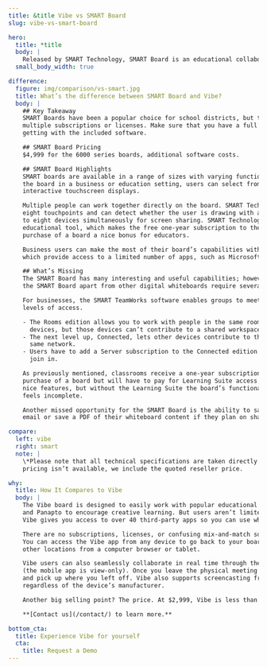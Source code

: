 ```yaml
---
title: &title Vibe vs SMART Board
slug: vibe-vs-smart-board

hero:
  title: *title
  body: |
    Released by SMART Technology, SMART Board is an educational collaboration tool for classrooms and workplaces.
  small_body_width: true

difference:
  figure: img/comparison/vs-smart.jpg
  title: What’s the difference between SMART Board and Vibe?
  body: |
    ## Key Takeaway
    SMART Boards have been a popular choice for school districts, but they offer tiered functionality that requires
    multiple subscriptions or licenses. Make sure that you have a full understanding of the functionality that you’re
    getting with the included software.

    ## SMART Board Pricing
    $4,999 for the 6000 series boards, additional software costs.

    ## SMART Board Highlights
    SMART boards are available in a range of sizes with varying functionalities. Depending on whether you’re using
    the board in a business or education setting, users can select from the MX, 6000, or 7000 series for boards with
    interactive touchscreen displays.

    Multiple people can work together directly on the board. SMART Technology’s 6000 series board responds to up to
    eight touchpoints and can detect whether the user is drawing with a stylus or erasing by hand. You can connect up
    to eight devices simultaneously for screen sharing. SMART Technology puts a lot of emphasis on the board as an
    educational tool, which makes the free one-year subscription to the SMART Learning Suite software with the
    purchase of a board a nice bonus for educators.

    Business users can make the most of their board’s capabilities with features like Meeting Pro and TeamWorks,
    which provide access to a limited number of apps, such as Microsoft 365 and most video conferencing apps.

    ## What’s Missing
    The SMART Board has many interesting and useful capabilities; however, nearly all of the best features that set
    the SMART Board apart from other digital whiteboards require several subscriptions or licenses.

    For businesses, the SMART TeamWorks software enables groups to meet and collaborate, but there are different
    levels of access.

    - The Rooms edition allows you to work with people in the same room, and you can screen share with up to eight
      devices, but those devices can’t contribute to a shared workspace.
    - The next level up, Connected, lets other devices contribute to the workspace but they all have to be on the
      same network.
    - Users have to add a Server subscription to the Connected edition before they can allow remote workers to
      join in.

    As previously mentioned, classrooms receive a one-year subscription to the SMART Learning Suite service with
    purchase of a board but will have to pay for Learning Suite access after that year. The basic plan still has
    nice features, but without the Learning Suite the board’s functionality (primarily the collaboration tools)
    feels incomplete.

    Another missed opportunity for the SMART Board is the ability to save your work to the cloud. Users need to
    email or save a PDF of their whiteboard content if they plan on sharing it.

compare:
  left: vibe
  right: smart
  note: |
    \*Please note that all technical specifications are taken directly from SMART Technology site. In cases where
    pricing isn’t available, we include the quoted reseller price.

why:
  title: How It Compares to Vibe
  body: |
    The Vibe board is designed to easily work with popular educational apps like Blackboard, Canvas,
    and Panapto to encourage creative learning. But users aren’t limited to just a handful of app integrations.
    Vibe gives you access to over 40 third-party apps so you can use whichever programs meet your needs.

    There are no subscriptions, licenses, or confusing mix-and-match software requirements to get what you want.
    You can access the Vibe app from any device to go back to your boards, and can collaborate in real time from
    other locations from a computer browser or tablet.

    Vibe users can also seamlessly collaborate in real time through the Vibe board, Mac, PC, or tablets
    (the mobile app is view-only). Once you leave the physical meeting room, it’s easy to switch to your handy devices
    and pick up where you left off. Vibe also supports screencasting from computers and mobile devices to the board,
    regardless of the device’s manufacturer.

    Another big selling point? The price. At $2,999, Vibe is less than half the price of the SMART Board 6000 series.

    **[Contact us](/contact/) to learn more.**

bottom_cta:
  title: Experience Vibe for yourself
  cta:
    title: Request a Demo
---
```

